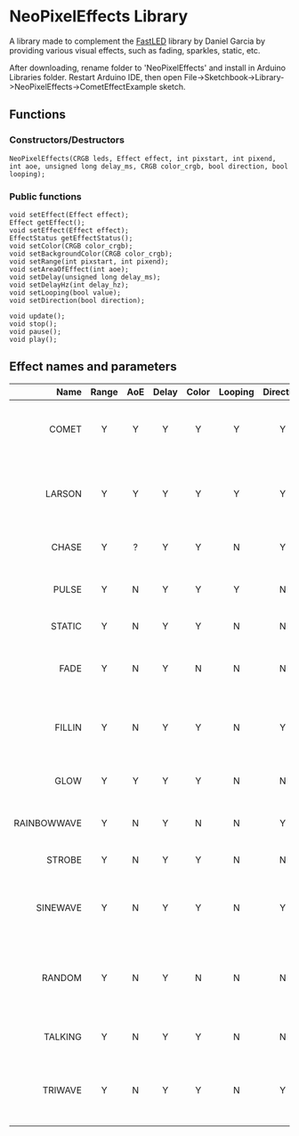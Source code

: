 # NeoPixelEffects Library

A library made to complement the [FastLED](https://github.com/FastLED/FastLED/tree/master) library by Daniel Garcia by providing various visual effects, such as fading, sparkles, static, etc.

After downloading, rename folder to 'NeoPixelEffects' and install in Arduino Libraries folder. Restart Arduino IDE, then open File->Sketchbook->Library->NeoPixelEffects->CometEffectExample sketch.

## Functions
### Constructors/Destructors
~~~arduino
NeoPixelEffects(CRGB leds, Effect effect, int pixstart, int pixend, int aoe, unsigned long delay_ms, CRGB color_crgb, bool direction, bool looping);
~~~
### Public functions
~~~arduino
void setEffect(Effect effect);
Effect getEffect();
void setEffect(Effect effect);
EffectStatus getEffectStatus();
void setColor(CRGB color_crgb);
void setBackgroundColor(CRGB color_crgb);
void setRange(int pixstart, int pixend);
void setAreaOfEffect(int aoe);
void setDelay(unsigned long delay_ms);
void setDelayHz(int delay_hz);
void setLooping(bool value);
void setDirection(bool direction);

void update();
void stop();
void pause();
void play();
~~~
## Effect names and parameters
| Name | Range | AoE | Delay | Color | Looping | Direction | Description |
| ----: | :-----: | :-----: |  :---: | :-----: | :-------: | :---------: | :--- |
| COMET | Y | Y | Y | Y | Y | Y | A pixel moves across the range with a tail |
| LARSON | Y | Y | Y | Y | Y | Y | A pixel moves back and forth across the range |
| CHASE | Y | ? | Y | Y | N | Y | A theater chase effect |
| PULSE | Y | N | Y | Y | Y | N | Range slowly breathes on and off |
| STATIC | Y | N | Y | Y | N | N | TV fuzz effect |
| FADE | Y | N | Y | N | N | N | Range fades out to off and effect is paused |
| FILLIN | Y | N | Y | Y | N | Y | Range fills up from one end until full then stops |
| GLOW | Y | Y | Y | Y | N | N | The pixels in center of range glow and pulse |
| RAINBOWWAVE | Y | N | Y | N | N | Y | A moving rainbow gradient |
| STROBE | Y | N | Y | Y | N | N | Range flashes on and off |
| SINEWAVE | Y | N | Y | Y | N | Y | Creates a moving sine wave across the range |
| RANDOM | Y | N | Y | N | N | N | Each pixel is set to a random color and brightness with each update |
| TALKING | Y | N | Y | Y | N | N | Emulates a robotic "mouth" |
| TRIWAVE | Y | N | Y | Y | N | Y | Creates a moving sawtooth wave across the range |

